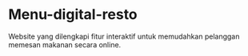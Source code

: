 # Menu-digital-resto
Website yang dilengkapi fitur interaktif untuk memudahkan pelanggan memesan makanan secara online.
